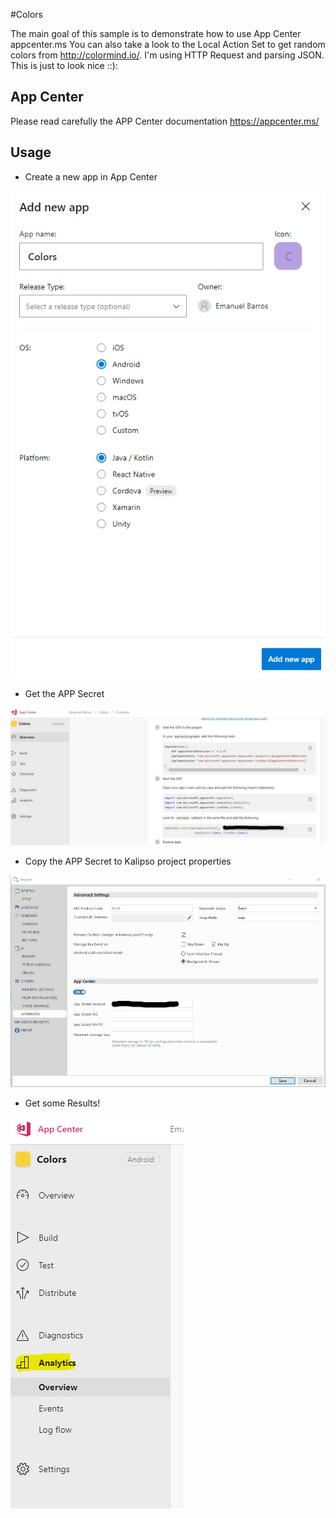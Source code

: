 #Colors

The main goal of this sample is to demonstrate how to use App Center
appcenter.ms
You can also take a look to the Local Action Set to get random colors from http://colormind.io/.
I'm using HTTP Request and parsing JSON.
This is just to look nice ::):


## App Center
Please read carefully the APP Center documentation
https://appcenter.ms/

## Usage
* Create a new app in App Center

![Step1](./Resources/color_s1.png)

* Get the APP Secret

![Step2](./Resources/colors_s2.jpg)

* Copy the APP Secret to Kalipso project properties

![Step3](./Resources/colors_s3.png)

* Get some Results!

![Step4](./Resources/colors_s4.png)

